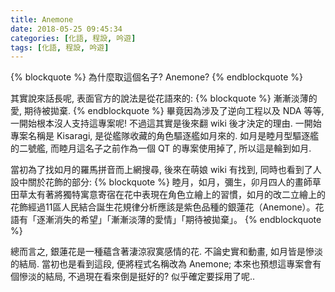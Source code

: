 ```yaml
---
title: Anemone
date: 2018-05-25 09:45:34
categories: [化語, 程設, 吟遊]
tags: [化語, 程設, 吟遊]
---
```

{% blockquote %}
為什麼取這個名子? Anemone?
{% endblockquote %}

其實說來話長呢, 表面官方的說法是從花語來的:
{% blockquote %}
漸漸淡薄的愛, 期待被拋棄.
{% endblockquote %}
畢竟因為涉及了逆向工程以及 NDA 等等, 一開始根本沒人支持這專案呢! 不過這其實是後來翻 wiki 後才決定的理由. 一開始專案名稱是 Kisaragi, 是從艦隊收藏的角色驅逐艦如月來的. 如月是睦月型驅逐艦的二號艦, 而睦月這名子之前作為一個 QT 的專案使用掉了, 所以這是輪到如月.

當初為了找如月的羅馬拼音而上網搜尋, 後來在萌娘 wiki 有找到, 同時也看到了人設中關於花飾的部分:
{% blockquote %}
睦月，如月，彌生，卯月四人的畫師草田草太有著將獨特寓意寄宿在花中表現在角色立繪上的習慣，如月的改二立繪上的花飾經過11區人民結合誕生花規律分析應該是紫色品種的銀蓮花（Anemone）。花語有「逐漸消失的希望」「漸漸淡薄的愛情」「期待被拋棄」。 
{% endblockquote %}

總而言之, 銀蓮花是一種蘊含著淒涼寂寞感情的花. 不論史實和動畫, 如月皆是慘淡的結局. 當初也是看到這段, 便將程式名稱改為 Anemone; 本來也預想這專案會有個慘淡的結局, 不過現在看來倒是挺好的? 似乎確定要採用了呢..